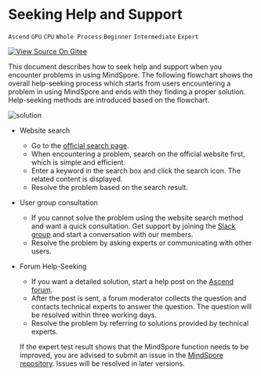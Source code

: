 ﻿# Seeking Help and Support

`Ascend` `GPU` `CPU` `Whole Process` `Beginner` `Intermediate` `Expert`

[![View Source On Gitee](./_static/logo_source.png)](https://gitee.com/mindspore/docs/blob/r0.7/docs/source_en/help_seeking_path.md)

This document describes how to seek help and support when you encounter problems in using MindSpore. The following flowchart shows the overall help-seeking process which starts from users encountering a problem in using MindSpore and ends with they finding a proper solution. Help-seeking methods are introduced based on the flowchart.

![solution](./images/help_seeking_path.png)

- Website search

  - Go to the [official search page](https://www.mindspore.cn/search/en).
  - When encountering a problem, search on the official website first, which is simple and efficient.
  - Enter a keyword in the search box and click the search icon. The related content is displayed.
  - Resolve the problem based on the search result.


- User group consultation

  - If you cannot solve the problem using the website search method and want a quick consultation. Get support by joining the [Slack group](https://mindspore.slack.com/join/shared_invite/zt-dgk65rli-3ex4xvS4wHX7UDmsQmfu8w#/ ) and start a conversation with our members.
  - Resolve the problem by asking experts or communicating with other users.


- Forum Help-Seeking

  - If you want a detailed solution, start a help post on the [Ascend forum](https://forum.huawei.com/enterprise/en/forum-100504.html).
  - After the post is sent, a forum moderator collects the question and contacts technical experts to answer the question. The question will be resolved within three working days.
  - Resolve the problem by referring to solutions provided by technical experts.
  
  If the expert test result shows that the MindSpore function needs to be improved, you are advised to submit an issue in the [MindSpore repository](https://gitee.com/mindspore). Issues will be resolved in later versions.
